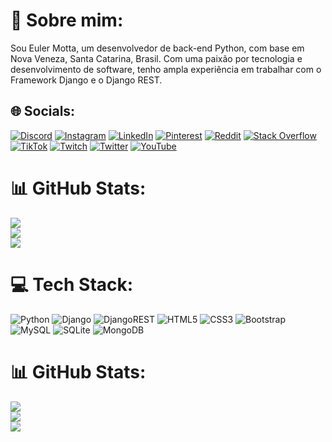 # 💫 Sobre mim:
Sou Euler Motta, um desenvolvedor de back-end Python, com base em Nova Veneza, Santa Catarina, Brasil. Com uma paixão por tecnologia e desenvolvimento de software, tenho ampla experiência em trabalhar com o Framework Django e o Django REST.



## 🌐 Socials:
[![Discord](https://img.shields.io/badge/Discord-%237289DA.svg?logo=discord&logoColor=white)](https://discord.gg/https://discord.gg/GTQcTTNB) [![Instagram](https://img.shields.io/badge/Instagram-%23E4405F.svg?logo=Instagram&logoColor=white)](https://instagram.com/euler_bm2.0) [![LinkedIn](https://img.shields.io/badge/LinkedIn-%230077B5.svg?logo=linkedin&logoColor=white)](https://linkedin.com/in/euler-motta-076652232) [![Pinterest](https://img.shields.io/badge/Pinterest-%23E60023.svg?logo=Pinterest&logoColor=white)](https://pinterest.com/eullerborgesdamotta155) [![Reddit](https://img.shields.io/badge/Reddit-%23FF4500.svg?logo=Reddit&logoColor=white)](https://reddit.com/user/EulerBM) [![Stack Overflow](https://img.shields.io/badge/-Stackoverflow-FE7A16?logo=stack-overflow&logoColor=white)](https://stackoverflow.com/users/20654405) [![TikTok](https://img.shields.io/badge/TikTok-%23000000.svg?logo=TikTok&logoColor=white)](https://tiktok.com/@euler_best) [![Twitch](https://img.shields.io/badge/Twitch-%239146FF.svg?logo=Twitch&logoColor=white)](https://twitch.tv/eullerborges14) [![Twitter](https://img.shields.io/badge/Twitter-%231DA1F2.svg?logo=Twitter&logoColor=white)](https://twitter.com/BadaIZZ) [![YouTube](https://img.shields.io/badge/YouTube-%23FF0000.svg?logo=YouTube&logoColor=white)](https://youtube.com/@channel/UCoCCLEisELE8YgEmfp8zHsA) 
# 📊 GitHub Stats:
![](https://github-readme-stats.vercel.app/api?username=eulerBM&theme=highcontrast&hide_border=false&include_all_commits=false&count_private=true)<br/>
![](https://github-readme-streak-stats.herokuapp.com/?user=eulerBM&theme=highcontrast&hide_border=false)<br/>
![](https://github-readme-stats.vercel.app/api/top-langs/?username=eulerBM&theme=highcontrast&hide_border=false&include_all_commits=false&count_private=true&layout=compact)

# 💻 Tech Stack:
![Python](https://img.shields.io/badge/python-3670A0?style=for-the-badge&logo=python&logoColor=ffdd54)  ![Django](https://img.shields.io/badge/django-%23092E20.svg?style=for-the-badge&logo=django&logoColor=white) ![DjangoREST](https://img.shields.io/badge/DJANGO-REST-ff1709?style=for-the-badge&logo=django&logoColor=white&color=ff1709&labelColor=gray)  ![HTML5](https://img.shields.io/badge/html5-%23E34F26.svg?style=for-the-badge&logo=html5&logoColor=white) ![CSS3](https://img.shields.io/badge/css3-%231572B6.svg?style=for-the-badge&logo=css3&logoColor=white) ![Bootstrap](https://img.shields.io/badge/bootstrap-%23563D7C.svg?style=for-the-badge&logo=bootstrap&logoColor=white) ![MySQL](https://img.shields.io/badge/mysql-%2300f.svg?style=for-the-badge&logo=mysql&logoColor=white) ![SQLite](https://img.shields.io/badge/sqlite-%2307405e.svg?style=for-the-badge&logo=sqlite&logoColor=white) ![MongoDB](https://img.shields.io/badge/MongoDB-%234ea94b.svg?style=for-the-badge&logo=mongodb&logoColor=white)
# 📊 GitHub Stats:
![](https://github-readme-stats.vercel.app/api?username=eulerBM&theme=shades-of-purple&hide_border=false&include_all_commits=false&count_private=false)<br/>
![](https://github-readme-streak-stats.herokuapp.com/?user=eulerBM&theme=shades-of-purple&hide_border=false)<br/>
![](https://github-readme-stats.vercel.app/api/top-langs/?username=eulerBM&theme=shades-of-purple&hide_border=false&include_all_commits=false&count_private=false&layout=compact)


